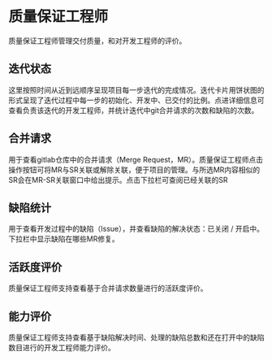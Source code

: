 # 质量保证工程师

质量保证工程师管理交付质量，和对开发工程师的评价。

## 迭代状态

这里按照时间从近到远顺序呈现项目每一步迭代的完成情况。迭代卡片用饼状图的形式呈现了迭代过程中每一步的初始化、开发中、已交付的比例。点进详细信息可查看负责该迭代的开发工程师，并统计迭代中git合并请求的次数和缺陷的次数。

## 合并请求

用于查看gitlab仓库中的合并请求（Merge Request，MR）。质量保证工程师点击操作按钮可将MR与SR关联或解除关联，便于项目的管理。与所选MR内容相似的SR会在MR-SR关联窗口中给出提示。点击下拉栏可查阅已经关联的SR

## 缺陷统计

用于查看开发过程中的缺陷（Issue），并查看缺陷的解决状态：已关闭 / 开启中。下拉栏中显示缺陷在哪些MR修复。

## 活跃度评价

质量保证工程师支持查看基于合并请求数量进行的活跃度评价。

## 能力评价

质量保证工程师支持查看基于缺陷解决时间、处理的缺陷总数和还在打开中的缺陷数目进行的开发工程师能力评价。

